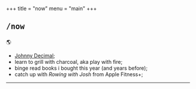 +++
title = "now"
menu = "main"
+++

## <pre>/now</pre>

🌎

- [Johnny Decimal](https://johnnydecimal.com/);
- learn to grill with charcoal, aka play with fire;
- binge read books i bought this year (and years before);
- catch up with *Rowing with Josh* from Apple Fitness+;

***
